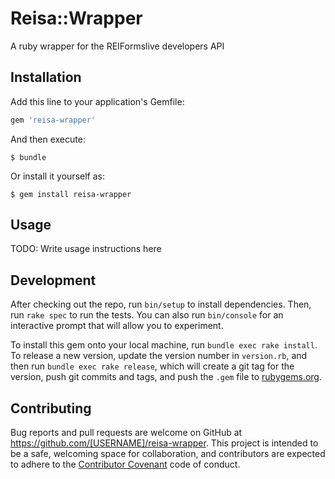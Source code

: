 # Reisa::Wrapper

A ruby wrapper for the REIFormslive developers API

## Installation

Add this line to your application's Gemfile:

```ruby
gem 'reisa-wrapper'
```

And then execute:

    $ bundle

Or install it yourself as:

    $ gem install reisa-wrapper

## Usage

TODO: Write usage instructions here

## Development

After checking out the repo, run `bin/setup` to install dependencies. Then, run `rake spec` to run the tests. You can also run `bin/console` for an interactive prompt that will allow you to experiment.

To install this gem onto your local machine, run `bundle exec rake install`. To release a new version, update the version number in `version.rb`, and then run `bundle exec rake release`, which will create a git tag for the version, push git commits and tags, and push the `.gem` file to [rubygems.org](https://rubygems.org).

## Contributing

Bug reports and pull requests are welcome on GitHub at https://github.com/[USERNAME]/reisa-wrapper. This project is intended to be a safe, welcoming space for collaboration, and contributors are expected to adhere to the [Contributor Covenant](http://contributor-covenant.org) code of conduct.

